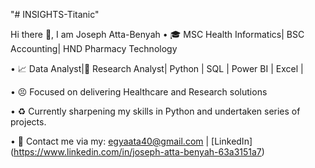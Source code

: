 "# INSIGHTS-Titanic" 

Hi there 👋, I am Joseph Atta-Benyah 
• 🎓 MSC Health Informatics| BSC Accounting| HND Pharmacy Technology 

• 📈 Data Analyst|🔬 Research Analyst| Python | SQL | Power BI | Excel | 

• 😣 Focused on delivering Healthcare and Research solutions 

• ♻️ Currently sharpening my skills in Python and undertaken series of projects. 

• 📧 Contact me via my: egyaata40@gmail.com | [LinkedIn] (https://www.linkedin.com/in/joseph-atta-benyah-63a3151a7)
